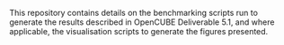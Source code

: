 This repository contains details on the benchmarking scripts run to generate the results described in OpenCUBE Deliverable 5.1, and where applicable, the visualisation scripts to generate the figures presented.